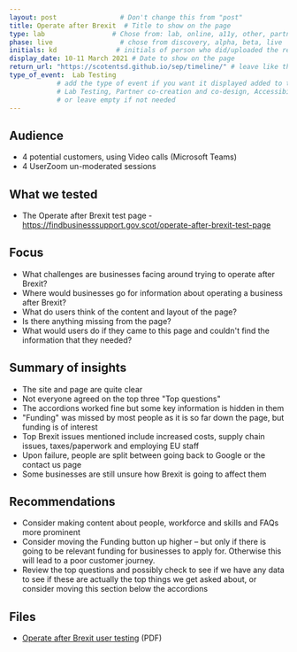 ```yaml
---
layout: post                # Don't change this from "post"
title: Operate after Brexit  # Title to show on the page
type: lab                 # Chose from: lab, online, a11y, other, partner
phase: live                 # chose from discovery, alpha, beta, live
initials: kd               # initials of person who did/uploaded the research
display_date: 10-11 March 2021 # Date to show on the page
return_url: "https://scotentsd.github.io/sep/timeline/" # leave like this         
type_of_event:  Lab Testing          
            # add the type of event if you want it displayed added to the heading when the post if clicked on
            # Lab Testing, Partner co-creation and co-design, Accessibility, Online research and testing, Events, F2F and testing
            # or leave empty if not needed
---
```

## Audience
- 4 potential customers, using Video calls (Microsoft Teams)
- 4 UserZoom un-moderated sessions

## What we tested
- The Operate after Brexit test page - https://findbusinesssupport.gov.scot/operate-after-brexit-test-page

## Focus
- What challenges are businesses facing around trying to operate after Brexit?
- Where would businesses go for information about operating a business after Brexit?
- What do users think of the content and layout of the page?
- Is there anything missing from the page?
- What would users do if they came to this page and couldn't find the information that they needed?

## Summary of insights

- The site and page are quite clear
- Not everyone agreed on the top three "Top questions"
- The accordions worked fine but some key information is hidden in them
- "Funding" was missed by most people as it is so far down the page, but funding is of interest
- Top Brexit issues mentioned include increased costs, supply chain issues, taxes/paperwork and employing EU staff
- Upon failure, people are split between going back to Google or the contact us page
- Some businesses are still unsure how Brexit is going to affect them

## Recommendations
- Consider making content about people, workforce and skills and FAQs more prominent
- Consider moving the Funding button up higher – but only if there is going to be relevant funding for businesses to apply for. Otherwise this will lead to a poor customer journey.
- Review the top questions and possibly check to see if we have any data to see if these are actually the top things we get asked about, or consider moving this section below the accordions

## Files
- [Operate after Brexit user testing](/sep/files/2021_03_10_Brexit_FBS.pdf) (PDF)
